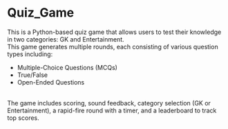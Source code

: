 # Quiz_Game
This is a Python-based quiz game that allows users to test their knowledge in two categories: GK and Entertainment. 
</br>
This game generates multiple rounds, each consisting of various question types including:
</br>
<ul>
<li>Multiple-Choice Questions (MCQs)</li>
  <li>True/False</li>
  <li>Open-Ended Questions</li>
  </ul>
</br>
The game includes scoring, sound feedback, category selection (GK or Entertainment), a rapid-fire round with a timer, and a leaderboard to track top scores.
